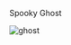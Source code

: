 Spooky Ghost

![ghost](https://github.com/user-attachments/assets/c8755ef3-4dd6-45bf-a60d-96dd99402c41)
